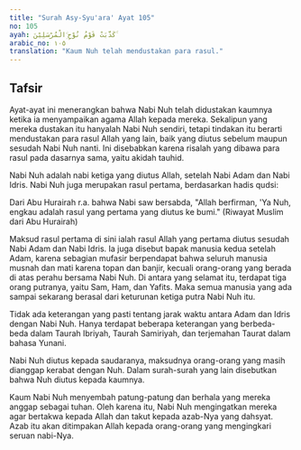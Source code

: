 ```yaml
---
title: "Surah Asy-Syu'ara' Ayat 105"
no: 105
ayah: كَذَّبَتْ قَوْمُ نُوْحِ ِۨالْمُرْسَلِيْنَ ۚ 
arabic_no: ١٠٥
translation: "Kaum Nuh telah mendustakan para rasul."
---
```


## Tafsir

Ayat-ayat ini menerangkan bahwa Nabi Nuh telah didustakan kaumnya ketika ia menyampaikan agama Allah kepada mereka. Sekalipun yang mereka dustakan itu hanyalah Nabi Nuh sendiri, tetapi tindakan itu berarti mendustakan para rasul Allah yang lain, baik yang diutus sebelum maupun sesudah Nabi Nuh nanti. Ini disebabkan karena risalah yang dibawa para rasul pada dasarnya sama, yaitu akidah tauhid.

Nabi Nuh adalah nabi ketiga yang diutus Allah, setelah Nabi Adam dan Nabi Idris. Nabi Nuh juga merupakan rasul pertama, berdasarkan hadis qudsi: 

Dari Abu Hurairah r.a. bahwa Nabi saw bersabda, "Allah berfirman, 'Ya Nuh, engkau adalah rasul yang pertama yang diutus ke bumi." (Riwayat Muslim dari Abu Hurairah) 

Maksud rasul pertama di sini ialah rasul Allah yang pertama diutus sesudah Nabi Adam dan Nabi Idris. Ia juga disebut bapak manusia kedua setelah Adam, karena sebagian mufasir berpendapat bahwa seluruh manusia musnah dan mati karena topan dan banjir, kecuali orang-orang yang berada di atas perahu bersama Nabi Nuh. Di antara yang selamat itu, terdapat tiga orang putranya, yaitu Sam, Ham, dan Yafits. Maka semua manusia yang ada sampai sekarang berasal dari keturunan ketiga putra Nabi Nuh itu. 

Tidak ada keterangan yang pasti tentang jarak waktu antara Adam dan Idris dengan Nabi Nuh. Hanya terdapat beberapa keterangan yang berbeda-beda dalam Taurah Ibriyah, Taurah Samiriyah, dan terjemahan Taurat dalam bahasa Yunani. 

Nabi Nuh diutus kepada saudaranya, maksudnya orang-orang yang masih dianggap kerabat dengan Nuh. Dalam surah-surah yang lain disebutkan bahwa Nuh diutus kepada kaumnya.

Kaum Nabi Nuh menyembah patung-patung dan berhala yang mereka anggap sebagai tuhan. Oleh karena itu, Nabi Nuh mengingatkan mereka agar bertakwa kepada Allah dan takut kepada azab-Nya yang dahsyat. Azab itu akan ditimpakan Allah kepada orang-orang yang mengingkari seruan nabi-Nya.